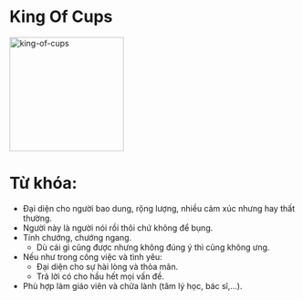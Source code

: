 # King Of Cups

<img style="width: 200px;" alt="king-of-cups"
  src="https://www.alittlesparkofjoy.com/wp-content/uploads/2019/10/king-of-cups-tarot-card.webp">

**Từ khóa:**
===

* Đại diện cho người bao dung, rộng lượng, nhiều cảm xúc nhưng hay thất thường.
* Người này là người nói rồi thôi chứ không để bụng.
* Tính chướng, chướng ngang.
  * Dù cái gì cũng được nhưng không đúng ý thì cũng không ưng.
* Nếu như trong công việc và tình yêu:
  * Đại diện cho sự hài lòng và thỏa mãn.
  * Trả lời có cho hầu hết mọi vấn đề.
* Phù hợp làm giáo viên và chữa lành (tâm lý học, bác sĩ,...).
